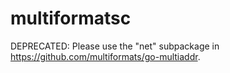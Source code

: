# multiformatsc
DEPRECATED: Please use the "net" subpackage in https://github.com/multiformats/go-multiaddr.
